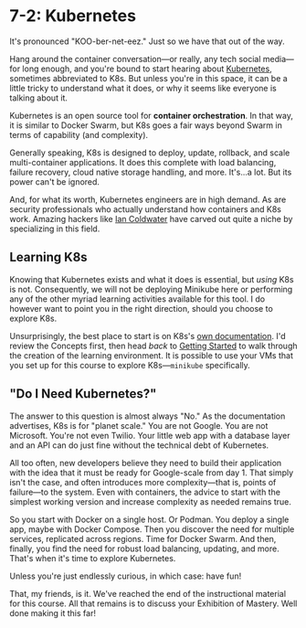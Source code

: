 # 7-2: Kubernetes

It's pronounced "KOO-ber-net-eez." Just so we have that out of the way.

Hang around the container conversation—or really, any tech social media—for long enough, and you're bound to start hearing about [Kubernetes](https://kubernetes.io), sometimes abbreviated to K8s. But unless you're in this space, it can be a little tricky to understand what it does, or why it seems like everyone is talking about it. 

Kubernetes is an open source tool for **container orchestration**. In that way, it is similar to Docker Swarm, but K8s goes a fair ways beyond Swarm in terms of capability (and complexity).

Generally speaking, K8s is designed to deploy, update, rollback, and scale multi-container applications. It does this complete with load balancing, failure recovery, cloud native storage handling, and more. It's...a lot. But its power can't be ignored.

And, for what its worth, Kubernetes engineers are in high demand. As are security professionals who actually understand how containers and K8s work. Amazing hackers like [Ian Coldwater](https://hachyderm.io/@ian) have carved out quite a niche by specializing in this field. 

## Learning K8s

Knowing that Kubernetes exists and what it does is essential, but _using_ K8s is not. Consequently, we will not be deploying Minikube here or performing any of the other myriad learning activities available for this tool. I do however want to point you in the right direction, should you choose to explore K8s.

Unsurprisingly, the best place to start is on K8s's [own documentation](https://kubernetes.io/docs/concepts/). I'd review the Concepts first, then head _back_ to [Getting Started](https://kubernetes.io/docs/setup/) to walk through the creation of the learning environment. It is possible to use your VMs that you set up for this course to explore K8s—`minikube` specifically.


## "Do I Need Kubernetes?"

The answer to this question is almost always "No." As the documentation advertises, K8s is for "planet scale." You are not Google. You are not Microsoft. You're not even Twilio. Your little web app with a database layer and an API can do just fine without the technical debt of Kubernetes.

All too often, new developers believe they need to build their application with the idea that it must be ready for Google-scale from day 1. That simply isn't the case, and often introduces more complexity—that is, points of failure—to the system. Even with containers, the advice to start with the simplest working version and increase complexity as needed remains true.

So you start with Docker on a single host. Or Podman. You deploy a single app, maybe with Docker Compose. Then you discover the need for multiple services, replicated across regions. Time for Docker Swarm. And then, finally, you find the need for robust load balancing, updating, and more. That's when it's time to explore Kubernetes.

Unless you're just endlessly curious, in which case: have fun!

That, my friends, is it. We've reached the end of the instructional material for this course. All that remains is to discuss your Exhibition of Mastery. Well done making it this far!

